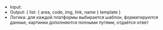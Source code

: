 * Input:
* Output:
		{
			list: {
				area,
				code,
				img,
				link,
				name
			}
			template
		}
* Логика: для каждой платформы выбирается шаблон, форматируются данные, картинки дополняются полными путями, отдаётся ответ